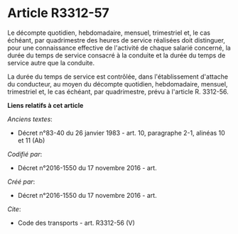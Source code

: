 # Article R3312-57

Le décompte quotidien, hebdomadaire, mensuel, trimestriel et, le cas échéant, par quadrimestre des heures de service
réalisées doit distinguer, pour une connaissance effective de l'activité de chaque salarié concerné, la durée du temps de
service consacré à la conduite et la durée du temps de service autre que la conduite. 

La durée du temps de service est contrôlée, dans l'établissement d'attache du conducteur, au moyen du décompte quotidien,
hebdomadaire, mensuel, trimestriel et, le cas échéant, par quadrimestre, prévu à l'article R. 3312-56.

**Liens relatifs à cet article**

_Anciens textes_:

  - Décret n°83-40 du 26 janvier 1983 - art. 10, paragraphe 2-1, alinéas 10 et 11  (Ab)

_Codifié par_:

  - Décret n°2016-1550 du 17 novembre 2016 - art.

_Créé par_:

  - Décret n°2016-1550 du 17 novembre 2016 - art.

_Cite_:

  - Code des transports - art. R3312-56 (V)
